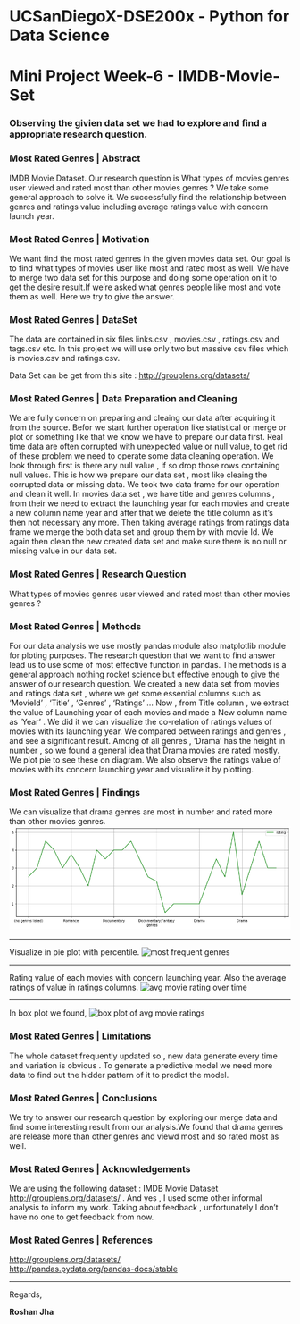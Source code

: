 # UCSanDiegoX-DSE200x - Python for Data Science
# Mini Project Week-6 - IMDB-Movie-Set

### Observing the givien data set we had to explore and find a appropriate research question.

### Most Rated Genres | Abstract
IMDB Movie Dataset. Our research question is What types of movies genres user viewed and rated most than other movies genres ? We take some general approach to solve it. We successfully find the relationship between genres and ratings value including average ratings value with concern launch year.

### Most Rated Genres | Motivation
We want find the most rated genres in the given movies data set. Our goal is to find what types of movies user like most and rated most as well. We have to merge two data set for this purpose and doing some operation on it to get the desire result.If we’re asked what genres people like most and vote them as well. Here we try to give the answer.

### Most Rated Genres | DataSet
The data are contained in six files links.csv , movies.csv , ratings.csv and tags.csv etc. In this project we will use only two but massive csv files which is movies.csv and ratings.csv.

Data Set can be get from this site : http://grouplens.org/datasets/

### Most Rated Genres | Data Preparation and Cleaning
We are fully concern on preparing and cleaing our data after acquiring it from the source. Befor we start further operation like statistical or merge or plot or something like that we know we have to prepare our data first. Real time data are often corrupted with unexpected value or null value, to get rid of these problem we need to operate some data cleaning operation. 
We look through first is there any null value , if so drop those rows containing null values. This is how we prepare our data set , most like cleaing the corrupted data or missing data.
We took two data frame for our operation and clean it well. In movies data set , we have title and genres columns , from their we need to extract the launching year for each movies and create a new column name year and after that we delete the title column as it’s then not necessary any more. Then taking average ratings from ratings data frame we merge the both data set and group them by with movie Id.
We again then clean the new created data set and make sure there is no null or missing value in our data set.

### Most Rated Genres | Research Question
What types of movies genres user viewed and rated most than other movies genres ?

### Most Rated Genres | Methods
For our data analysis we use mostly pandas module also matplotlib module for ploting purposes. The research question that we want to find answer lead us to use some of most effective function in pandas. 
The methods is a general approach nothing rocket science but effective enough to give the answer of our research question.
We created a new data set from movies and ratings data set , where we get some essential columns such as ‘MovieId’ , ‘Title’ , ‘Genres’ , ‘Ratings’ … Now , from Title column , we extract the value of Launching year of each movies and made a New column name as ‘Year’ . We did it we can visualize the co-relation of ratings values of movies with its launching year. We compared between ratings and genres , and see a significant result. Among of all genres , ‘Drama’ has the height in number , so we found a general idea that Drama movies are rated mostly. We plot pie to see these on diagram. 
We also observe the ratings value of movies with its concern launching year and visualize it by plotting.

### Most Rated Genres | Findings
We can visualize that drama genres are most in number and rated more than other movies genres.
![ratings vs genres](Visualizations/1.png)
<hr>

Visualize in pie plot with percentile.
![most frequent genres](https://user-images.githubusercontent.com/17668390/34288803-86019b20-e719-11e7-8099-79f623bbd375.PNG)
<br><hr>
Rating value of each movies with concern launching year. Also the average ratings of value in ratings columns.
![avg movie rating over time](https://user-images.githubusercontent.com/17668390/34288827-9c61cb4c-e719-11e7-9113-325670a8a75c.PNG)
<br><hr>
In box plot we found,
![box plot of avg movie ratings](https://user-images.githubusercontent.com/17668390/34288846-b3cce5f0-e719-11e7-8359-24077b72723d.PNG)

### Most Rated Genres | Limitations

The whole dataset frequently updated so , new data generate every time and variation is obvious . To generate a predictive model we need more data to find out the hidder pattern of it to predict the model.

### Most Rated Genres | Conclusions

We try to answer our research question by exploring our merge data and find some interesting result from our analysis.We found that drama genres are release more than other genres and viewd most and so rated most as well.

### Most Rated Genres | Acknowledgements

We are using the following dataset : IMDB Movie Dataset http://grouplens.org/datasets/  . And yes , I used some other informal analysis to inform my work. Taking about feedback , unfortunately I don’t have no one to get feedback from now.

### Most Rated Genres | References
http://grouplens.org/datasets/ <br>
http://pandas.pydata.org/pandas-docs/stable


---
Regards,

**Roshan Jha**

